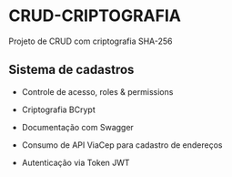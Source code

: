 # CRUD-CRIPTOGRAFIA
Projeto de CRUD com criptografia SHA-256

## Sistema de cadastros 

- Controle de acesso, roles & permissions

- Criptografia BCrypt

- Documentação com Swagger

- Consumo de API ViaCep para cadastro de endereços

- Autenticação via Token JWT
